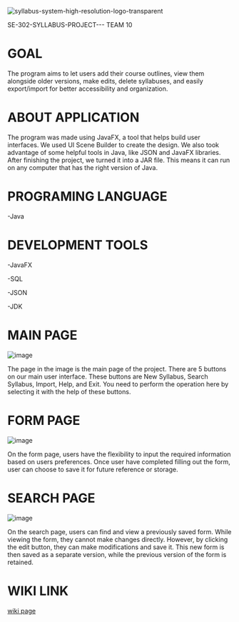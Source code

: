 ![syllabus-system-high-resolution-logo-transparent](https://github.com/egepelindag/SE-302-SYLLABUS-PROJECT---/assets/79408160/60b14b63-1e90-4ede-9ee7-9399d2f7589b)

 SE-302-SYLLABUS-PROJECT---
TEAM 10

# GOAL

The program aims to let users add their course outlines, view them alongside older versions, make edits, delete syllabuses, and easily export/import for better accessibility and organization.

# ABOUT APPLICATION

The program was made using JavaFX, a tool that helps build user interfaces. We used UI Scene Builder to create the design. We also took advantage of some helpful tools in Java, like JSON and JavaFX libraries. After finishing the project, we turned it into a JAR file. This means it can run on any computer that has the right version of Java.

# PROGRAMING LANGUAGE

-Java

# DEVELOPMENT TOOLS

-JavaFX

-SQL

-JSON

-JDK



# MAIN PAGE
![image](https://github.com/egepelindag/SE-302-SYLLABUS-PROJECT---/assets/128096833/d317bf76-7044-4858-89ce-ed604d682b18)

The page in the image is the main page of the project. There are 5 buttons on our main user interface. These buttons are New Syllabus, Search Syllabus, Import, Help, and Exit. You need to perform the operation here by selecting it with the help of these buttons.


# FORM PAGE
![image](https://github.com/egepelindag/SE-302-SYLLABUS-PROJECT---/assets/128096833/5c1979a4-2fc6-4606-8e26-932ffe676d27)


On the form page, users have the flexibility to input the required information based on users preferences. Once user have completed filling out the form, user can choose to save it for future reference or storage.

# SEARCH PAGE
![image](https://github.com/egepelindag/SE-302-SYLLABUS-PROJECT---/assets/128096833/d37b8566-6568-4310-b899-cd4dd821ce67)

On the search page, users can find and view a previously saved form. While viewing the form, they cannot make changes directly. However, by clicking the edit button, they can make modifications and save it. This new form is then saved as a separate version, while the previous version of the form is retained.

# WIKI LINK

[wiki page](https://github.com/egepelindag/SE-302-SYLLABUS-PROJECT---/wiki)
